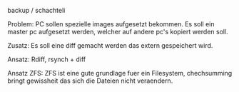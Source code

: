 backup / schachteli

Problem:
PC sollen spezielle images aufgesetzt bekommen. Es soll ein master pc aufgesetzt werden, welcher auf andere pc's kopiert werden soll.

Zusatz:
Es soll eine diff gemacht werden das extern gespeichert wird.

Ansatz:
Rdiff, rsynch + diff

Ansatz ZFS:
ZFS ist eine gute grundlage fuer ein Filesystem, chechsumming bringt gewissheit das sich die Dateien nicht veraendern.
